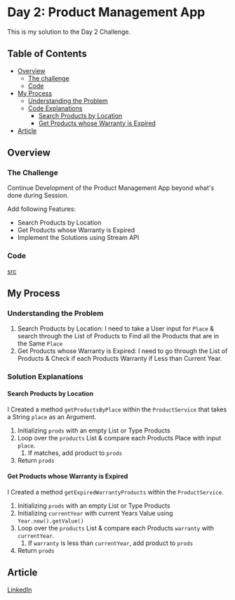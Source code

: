 # Day 2: Product Management App

This is my solution to the Day 2 Challenge.

## Table of Contents

- [Overview](#overview)
  - [The challenge](#the-challenge)
  - [Code](#code)
- [My Process](#my-process)
  - [Understanding the Problem](#understanding-the-problem)
  - [Code Explanations](#code-explanation)
    - [Search Products by Location](#search-products-by-location)
    - [Get Products whose Warranty is Expired](#get-products-whose-warranty-is-expired)
- [Article](#article)

## Overview

### The Challenge

Continue Development of the Product Management App beyond what's done during
Session.

Add following Features:

- Search Products by Location
- Get Products whose Warranty is Expired
- Implement the Solutions using Stream API

### Code

[src](./Product-Management-App/src)

## My Process

### Understanding the Problem

1. Search Products by Location: I need to take a User input for `Place` & search
   through the List of Products to Find all the Products that are in the Same
   `Place`
2. Get Products whose Warranty is Expired: I need to go through the List of
   Products & Check if each Products Warranty if Less than Current Year.

### Solution Explanations

#### Search Products by Location

I Created a method `getProductsByPlace` within the `ProductService` that takes a
String `place` as an Argument.

1. Initializing `prods` with an empty List or Type Products
2. Loop over the `products` List & compare each Products Place with input
   `place`.
   1. If matches, add product to `prods`
3. Return `prods`

#### Get Products whose Warranty is Expired

I Created a method `getExpiredWarrantyProducts` within the `ProductService`.

1. Initializing `prods` with an empty List or Type Products
2. Initializing `currentYear` with current Years Value using
   `Year.now().getValue()`
3. Loop over the `products` List & compare each Products `warranty` with
   `currentYear`.
   1. If `warranty` is less than `currentYear`, add product to `prods`
4. Return `prods`

## Article

[LinkedIn]()
